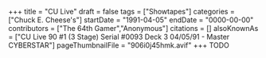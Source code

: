 +++
title = "CU Live"
draft = false
tags = ["Showtapes"]
categories = ["Chuck E. Cheese's"]
startDate = "1991-04-05"
endDate = "0000-00-00"
contributors = ["The 64th Gamer","Anonymous"]
citations = []
alsoKnownAs = ["CU Live 90 #1 (3 Stage) Serial #0093 Deck 3 04/05/91 - Master CYBERSTAR"]
pageThumbnailFile = "906i0j45hmk.avif"
+++
TODO
